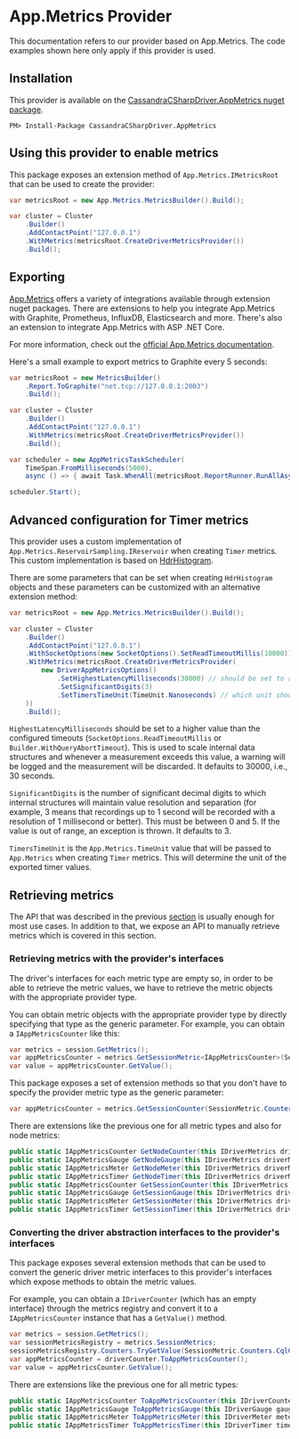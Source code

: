 # App.Metrics Provider

This documentation refers to our provider based on App.Metrics. The code examples shown here only apply if this provider is used.

## Installation

This provider is available on the [CassandraCSharpDriver.AppMetrics nuget package].

```
PM> Install-Package CassandraCSharpDriver.AppMetrics
```

## Using this provider to enable metrics

This package exposes an extension method of `App.Metrics.IMetricsRoot` that can be used to create the provider:

```csharp
var metricsRoot = new App.Metrics.MetricsBuilder().Build();

var cluster = Cluster
    .Builder()
    .AddContactPoint("127.0.0.1")
    .WithMetrics(metricsRoot.CreateDriverMetricsProvider())
    .Build();
```

## Exporting

[App.Metrics] offers a variety of integrations available through extension nuget packages. There are extensions to help you integrate App.Metrics with Graphite, Prometheus, InfluxDB, Elasticsearch and more. There's also an extension to integrate App.Metrics with ASP .NET Core.

For more information, check out the [official App.Metrics documentation].

Here's a small example to export metrics to Graphite every 5 seconds:

```csharp
var metricsRoot = new MetricsBuilder()
    .Report.ToGraphite("net.tcp://127.0.0.1:2003")
    .Build();

var cluster = Cluster
    .Builder()
    .AddContactPoint("127.0.0.1")
    .WithMetrics(metricsRoot.CreateDriverMetricsProvider())
    .Build();

var scheduler = new AppMetricsTaskScheduler(
    TimeSpan.FromMilliseconds(5000),
    async () => { await Task.WhenAll(metricsRoot.ReportRunner.RunAllAsync()); });

scheduler.Start();
```

## Advanced configuration for Timer metrics

This provider uses a custom implementation of `App.Metrics.ReservoirSampling.IReservoir` when creating `Timer` metrics. This custom implementation is based on [HdrHistogram].

There are some parameters that can be set when creating `HdrHistogram` objects and these parameters can be customized with an alternative extension method:

```csharp
var metricsRoot = new App.Metrics.MetricsBuilder().Build();

var cluster = Cluster
    .Builder()
    .AddContactPoint("127.0.0.1")
    .WithSocketOptions(new SocketOptions().SetReadTimeoutMillis(10000))
    .WithMetrics(metricsRoot.CreateDriverMetricsProvider(
        new DriverAppMetricsOptions()
            .SetHighestLatencyMilliseconds(30000) // should be set to a value that is higher than the configured timeout
            .SetSignificantDigits(3)
            .SetTimersTimeUnit(TimeUnit.Nanoseconds) // which unit should be used for the Timer metrics
    ))
    .Build();
```

`HighestLatencyMilliseconds` should be set to a higher value than the configured timeouts (`SocketOptions.ReadTimeoutMillis` or `Builder.WithQueryAbortTimeout`). This is used to scale internal data structures and whenever a measurement exceeds this value, a warning will be logged and the measurement will be discarded. It defaults to 30000, i.e., 30 seconds.

`SignificantDigits` is the number of significant decimal digits to which internal structures will maintain value resolution and separation (for example, 3 means that recordings up to 1 second will be recorded with a resolution of 1 millisecond or better). This must be between 0 and 5. If the value is out of range, an exception is thrown. It defaults to 3.

`TimersTimeUnit` is the `App.Metrics.TimeUnit` value that will be passed to `App.Metrics` when creating `Timer` metrics. This will determine the unit of the exported timer values.

## Retrieving metrics

The API that was described in the previous [section](#exporting) is usually enough for most use cases. In addition to that, we expose an API to manually retrieve metrics which is covered in this section.

### Retrieving metrics with the provider's interfaces

The driver's interfaces for each metric type are empty so, in order to be able to retrieve the metric values, we have to retrieve the metric objects with the appropriate provider type.

You can obtain metric objects with the appropriate provider type by directly specifying that type as the generic parameter. For example, you can obtain a `IAppMetricsCounter` like this:

```csharp
var metrics = session.GetMetrics();
var appMetricsCounter = metrics.GetSessionMetric<IAppMetricsCounter>(SessionMetric.Counters.CqlClientTimeouts);
var value = appMetricsCounter.GetValue();
```

This package exposes a set of extension methods so that you don't have to specify the provider metric type as the generic parameter:

```csharp
var appMetricsCounter = metrics.GetSessionCounter(SessionMetric.Counters.CqlClientTimeouts);
```

There are extensions like the previous one for all metric types and also for node metrics:

```csharp
public static IAppMetricsCounter GetNodeCounter(this IDriverMetrics driverMetrics, Host host, NodeMetric nodeMetric);
public static IAppMetricsGauge GetNodeGauge(this IDriverMetrics driverMetrics, Host host, NodeMetric nodeMetric);
public static IAppMetricsMeter GetNodeMeter(this IDriverMetrics driverMetrics, Host host, NodeMetric nodeMetric);
public static IAppMetricsTimer GetNodeTimer(this IDriverMetrics driverMetrics, Host host, NodeMetric nodeMetric);
public static IAppMetricsCounter GetSessionCounter(this IDriverMetrics driverMetrics, SessionMetric sessionMetric);
public static IAppMetricsGauge GetSessionGauge(this IDriverMetrics driverMetrics, SessionMetric sessionMetric);
public static IAppMetricsMeter GetSessionMeter(this IDriverMetrics driverMetrics, SessionMetric sessionMetric);
public static IAppMetricsTimer GetSessionTimer(this IDriverMetrics driverMetrics, SessionMetric sessionMetric);
```

### Converting the driver abstraction interfaces to the provider's interfaces

This package exposes several extension methods that can be used to convert the generic driver metric interfaces to this provider's interfaces which expose methods to obtain the metric values.

For example, you can obtain a `IDriverCounter` (which has an empty interface) through the metrics registry and convert it to a `IAppMetricsCounter` instance that has a `GetValue()` method.

```csharp
var metrics = session.GetMetrics();
var sessionMetricsRegistry = metrics.SessionMetrics;
sessionMetricsRegistry.Counters.TryGetValue(SessionMetric.Counters.CqlClientTimeouts, out var driverCounter);
var appMetricsCounter = driverCounter.ToAppMetricsCounter();
var value = appMetricsCounter.GetValue();
```

There are extensions like the previous one for all metric types:

```csharp
public static IAppMetricsCounter ToAppMetricsCounter(this IDriverCounter counter);
public static IAppMetricsGauge ToAppMetricsGauge(this IDriverGauge gauge);
public static IAppMetricsMeter ToAppMetricsMeter(this IDriverMeter meter);
public static IAppMetricsTimer ToAppMetricsTimer(this IDriverTimer timer);
```

[CassandraCSharpDriver.AppMetrics nuget package]: https://www.nuget.org/packages/CassandraCSharpDriver.AppMetrics/
[HdrHistogram]: https://github.com/HdrHistogram/HdrHistogram.NET
[official App.Metrics documentation]: https://www.app-metrics.io/
[App.Metrics]: https://github.com/AppMetrics/AppMetrics
